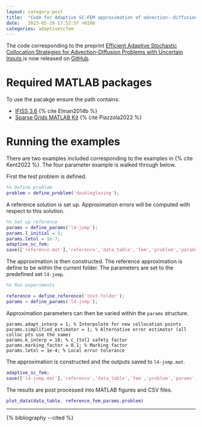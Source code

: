 ```yaml
---
layout: category-post
title:  "Code for Adaptive SC-FEM approximation of advection--diffusion released"
date:   2023-05-29 17:52:57 +0100
categories: adaptivescfem
---
```


The code corresponding to the preprint [Efficient Adaptive Stochastic Collocation Strategies for Advection-Diffusion Problems with Uncertain Inputs
](https://arxiv.org/abs/2210.03389) is now released on [GitHub](https://github.com/benmkent/adaptive_sc_fem).

# Required MATLAB packages
To use the pacakge ensure the path contains:
- [IFISS 3.6](https://personalpages.manchester.ac.uk/staff/david.silvester/ifiss/) {% cite Elman2014b %}
- [Sparse Grids MATLAB Kit](https://sites.google.com/view/sparse-grids-kit) {% cite Piazzola2022 %}

# Running the examples
There are two examples included corresponding to the examples in {% cite Kent2022 %}.
The four parameter example is walked through below.

First the test problem is defined.
```matlab
%% Define problem
problem = define_problem('doubleglazing');
```
A reference solution is set up. Approximation errors will be computed with respect to this solution.
```matlab
%% Set up reference
params = define_params('l4-jomp');
params.l_initial = 5;
params.letol = 1e-7;
adaptive_sc_fem;
save(['reference.mat'],'reference','data_table','fem','problem','params', '-v7.3')
```

The approximation is then constructed.
The reference approximation is define to be within the current folder.
The parameters are set to the predefined set ```l4-jomp```.
```matlab
%% Run experiments

reference = define_reference('test-folder');
params = define_params('l4-jomp');
```
Approximation parameters can then be varied within the ```params``` structure.
```
params.adapt_interp = 1; % Interpolate for new collocation points
params.simplified_estimator = 1; % Alternative error estimator (all colloc pts use the same)
params.k_interp = 10; % c_{tol} safety factor
params.marking_factor = 0.1; % Marking factor
params.letol = 1e-4; % Local error tolerance
```
The approximation is constructed and the outputs saved to ```l4-jomp.mat```.
```matlab
adaptive_sc_fem;
save(['l4-jomp.mat'],'reference','data_table','fem','problem','params','-v7.3')
```
The results are post processed into MATLAB figures and CSV files.
```matlab
plot_data(data_table, reference,fem,params,problem)
```
---
{% bibliography --cited %}
